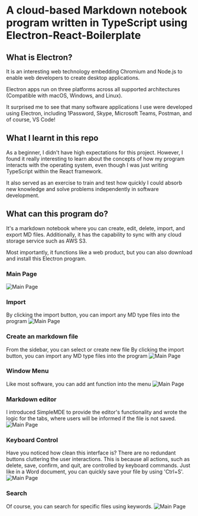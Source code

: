 # A cloud-based Markdown notebook program written in TypeScript using Electron-React-Boilerplate
## What is Electron? 
It is an interesting web technology embedding Chromium and Node.js to enable web developers to create desktop applications.

Electron apps run on three platforms across all supported architectures (Compatible with macOS, Windows, and Linux).

It surprised me to see that many software applications I use were developed using Electron, including 1Password, Skype, Microsoft Teams, Postman, and of course, VS Code!

## What I learnt in this repo
As a beginner, I didn't have high expectations for this project. However, I found it really interesting to learn about the concepts of how my program interacts with the operating system, even though I was just writing TypeScript within the React framework. 

It also served as an exercise to train and test how quickly I could absorb new knowledge and solve problems independently in software development.



## What can this program do? 
It's a markdown notebook where you can create, edit, delete, import, and export MD files. Additionally, it has the capability to sync with any cloud storage service such as AWS S3.

Most importantly, it functions like a web product, but you can also download and install this Electron program.

### Main Page
![Main Page](https://github.com/RoyLuoNanjing/electron-react-cloud-notebook/blob/main/assets/images/mainPage.png)

### Import
By clicking the import button, you can import any MD type files into the program
![Main Page](https://github.com/RoyLuoNanjing/electron-react-cloud-notebook/blob/main/assets/images/upload.png)

### Create an markdown file
From the sidebar, you can select or create new file
By clicking the import button, you can import any MD type files into the program
![Main Page](https://github.com/RoyLuoNanjing/electron-react-cloud-notebook/blob/main/assets/images/sideBar.png)

### Window Menu
Like most software, you can add ant function into the menu
![Main Page](https://github.com/RoyLuoNanjing/electron-react-cloud-notebook/blob/main/assets/images/menu.png)

### Markdown editor
I introduced SimpleMDE to provide the editor's functionality and wrote the logic for the tabs, where users will be informed if the file is not saved.
![Main Page](https://github.com/RoyLuoNanjing/electron-react-cloud-notebook/blob/main/assets/images/menu.png)

### Keyboard Control
Have you noticed how clean this interface is? There are no redundant buttons cluttering the user interactions. This is because all actions, such as delete, save, confirm, and quit, are controlled by keyboard commands. Just like in a Word document, you can quickly save your file by using 'Ctrl+S'.
![Main Page](https://github.com/RoyLuoNanjing/electron-react-cloud-notebook/blob/main/assets/images/actions.png)

### Search
Of course, you can search for specific files using keywords.
![Main Page](https://github.com/RoyLuoNanjing/electron-react-cloud-notebook/blob/main/assets/images/search.png)

